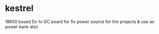 # kestrel
18650 based Dc to DC board for 5v power source for the projects &amp; use as power bank also
